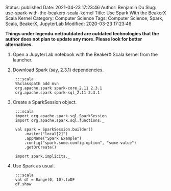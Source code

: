 Status: published
Date: 2021-04-23 17:23:46
Author: Benjamin Du
Slug: use-spark-with-the-beakerx-scala-kernel
Title: Use Spark With the BeakerX Scala Kernel
Category: Computer Science
Tags: Computer Science, Spark, Scala, BeakerX, JupyterLab
Modified: 2020-03-23 17:23:46

**Things under legendu.net/outdated are outdated technologies that the author does not plan to update any more. Please look for better alternatives.**

1. Open a JupyterLab notebook with the BeakerX Scala kernel from the launcher.

2. Download Spark (say, 2.3.1) dependencies. 

        :::scala
        %%classpath add mvn
        org.apache.spark spark-core_2.11 2.3.1
        org.apache.spark spark-sql_2.11 2.3.1

3. Create a SparkSession object.

        :::scala
        import org.apache.spark.sql.SparkSession
        import org.apache.spark.sql.functions._

        val spark = SparkSession.builder()
            .master("local[2]")
            .appName("Spark Example")
            .config("spark.some.config.option", "some-value")
            .getOrCreate()

        import spark.implicits._

4. Use Spark as usual. 

        :::scala
        val df = Range(0, 10).toDF
        df.show
